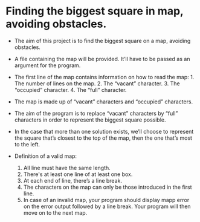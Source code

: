 # Finding the biggest square in map, avoiding obstacles.

- The aim of this project is to find the biggest square on a map, avoiding obstacles.
- A file containing the map will be provided. It’ll have to be passed as an argument for the program.
- The first line of the map contains information on how to read the map:
		1. The number of lines on the map.
		2. The “vacant” character.
		3. The “occupied” character.
		4. The “full” character.

- The map is made up of “vacant” characters and “occupied” characters.
- The aim of the program is to replace “vacant” characters by “full” characters in order to
  represent the biggest square possible.
- In the case that more than one solution exists, we’ll choose to represent the square that’s
  closest to the top of the map, then the one that’s most to the left.

- Definition of a valid map:
	1. All line must have the same length.
	2. There's at least one line of at least one box.
	3. At each end of line, there’s a line break.
	4.  The characters on the map can only be those introduced in the first line.
	5.  In case of an invalid map, your program should display mapp error on the error output
	 		followed by a line break. Your program will then move on to the next map.
